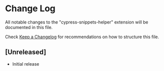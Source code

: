 # Change Log

All notable changes to the "cypress-snippets-helper" extension will be documented in this file.

Check [Keep a Changelog](http://keepachangelog.com/) for recommendations on how to structure this file.

## [Unreleased]

- Initial release